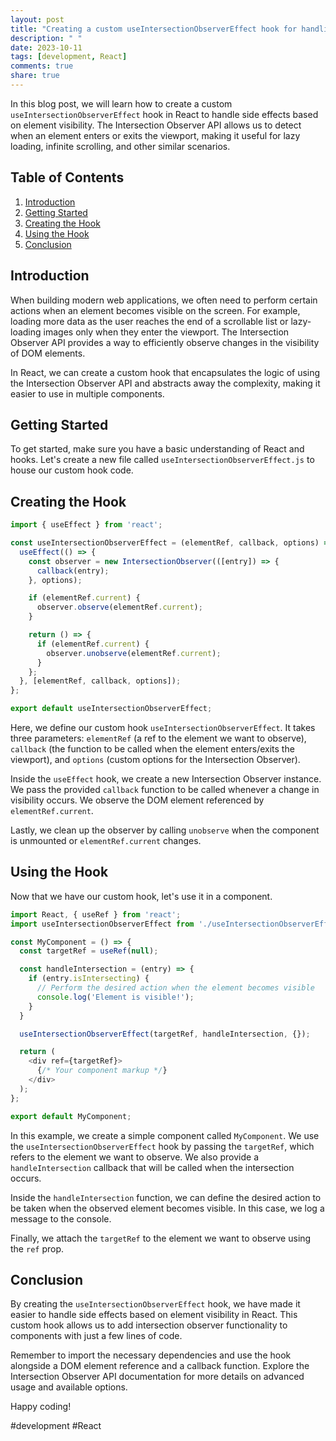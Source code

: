 ```yaml
---
layout: post
title: "Creating a custom useIntersectionObserverEffect hook for handling side effects based on element visibility"
description: " "
date: 2023-10-11
tags: [development, React]
comments: true
share: true
---
```


In this blog post, we will learn how to create a custom `useIntersectionObserverEffect` hook in React to handle side effects based on element visibility. The Intersection Observer API allows us to detect when an element enters or exits the viewport, making it useful for lazy loading, infinite scrolling, and other similar scenarios.

## Table of Contents
1. [Introduction](#introduction)
2. [Getting Started](#getting-started)
3. [Creating the Hook](#creating-the-hook)
4. [Using the Hook](#using-the-hook)
5. [Conclusion](#conclusion)

## Introduction<a name="introduction"></a>

When building modern web applications, we often need to perform certain actions when an element becomes visible on the screen. For example, loading more data as the user reaches the end of a scrollable list or lazy-loading images only when they enter the viewport. The Intersection Observer API provides a way to efficiently observe changes in the visibility of DOM elements.

In React, we can create a custom hook that encapsulates the logic of using the Intersection Observer API and abstracts away the complexity, making it easier to use in multiple components.

## Getting Started<a name="getting-started"></a>

To get started, make sure you have a basic understanding of React and hooks. Let's create a new file called `useIntersectionObserverEffect.js` to house our custom hook code.

## Creating the Hook<a name="creating-the-hook"></a>

```javascript
import { useEffect } from 'react';

const useIntersectionObserverEffect = (elementRef, callback, options) => {
  useEffect(() => {
    const observer = new IntersectionObserver(([entry]) => {
      callback(entry);
    }, options);

    if (elementRef.current) {
      observer.observe(elementRef.current);
    }

    return () => {
      if (elementRef.current) {
        observer.unobserve(elementRef.current);
      }
    };
  }, [elementRef, callback, options]);
};

export default useIntersectionObserverEffect;
```

Here, we define our custom hook `useIntersectionObserverEffect`. It takes three parameters: `elementRef` (a ref to the element we want to observe), `callback` (the function to be called when the element enters/exits the viewport), and `options` (custom options for the Intersection Observer).

Inside the `useEffect` hook, we create a new Intersection Observer instance. We pass the provided `callback` function to be called whenever a change in visibility occurs. We observe the DOM element referenced by `elementRef.current`.

Lastly, we clean up the observer by calling `unobserve` when the component is unmounted or `elementRef.current` changes.

## Using the Hook<a name="using-the-hook"></a>

Now that we have our custom hook, let's use it in a component.

```javascript
import React, { useRef } from 'react';
import useIntersectionObserverEffect from './useIntersectionObserverEffect';

const MyComponent = () => {
  const targetRef = useRef(null);

  const handleIntersection = (entry) => {
    if (entry.isIntersecting) {
      // Perform the desired action when the element becomes visible
      console.log('Element is visible!');
    }
  }

  useIntersectionObserverEffect(targetRef, handleIntersection, {});

  return (
    <div ref={targetRef}>
      {/* Your component markup */}
    </div>
  );
};

export default MyComponent;
```

In this example, we create a simple component called `MyComponent`. We use the `useIntersectionObserverEffect` hook by passing the `targetRef`, which refers to the element we want to observe. We also provide a `handleIntersection` callback that will be called when the intersection occurs.

Inside the `handleIntersection` function, we can define the desired action to be taken when the observed element becomes visible. In this case, we log a message to the console.

Finally, we attach the `targetRef` to the element we want to observe using the `ref` prop.

## Conclusion<a name="conclusion"></a>

By creating the `useIntersectionObserverEffect` hook, we have made it easier to handle side effects based on element visibility in React. This custom hook allows us to add intersection observer functionality to components with just a few lines of code.

Remember to import the necessary dependencies and use the hook alongside a DOM element reference and a callback function. Explore the Intersection Observer API documentation for more details on advanced usage and available options.

Happy coding!

#development #React